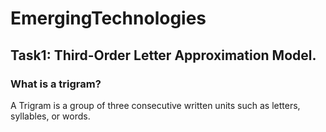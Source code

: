 # EmergingTechnologies

## Task1: Third-Order Letter Approximation Model.

### What is a trigram?
A Trigram is a group of three consecutive written units such as letters, syllables, or words. 


